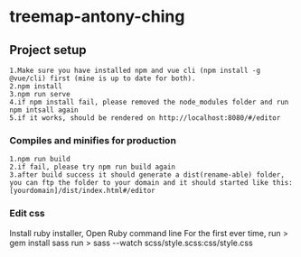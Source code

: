 # treemap-antony-ching

## Project setup
```
1.Make sure you have installed npm and vue cli (npm install -g @vue/cli) first (mine is up to date for both).
2.npm install
3.npm run serve
4.if npm install fail, please removed the node_modules folder and run npm intsall again
5.if it works, should be rendered on http://localhost:8080/#/editor
```

### Compiles and minifies for production
```
1.npm run build
2.if fail, please try npm run build again
3.after build success it should generate a dist(rename-able) folder, you can ftp the folder to your domain and it should started like this: [yourdomain]/dist/index.html#/editor 

```

### Edit css
Install ruby installer,
Open Ruby command line
For the first ever time, run > gem install sass
run > sass --watch scss/style.scss:css/style.css
